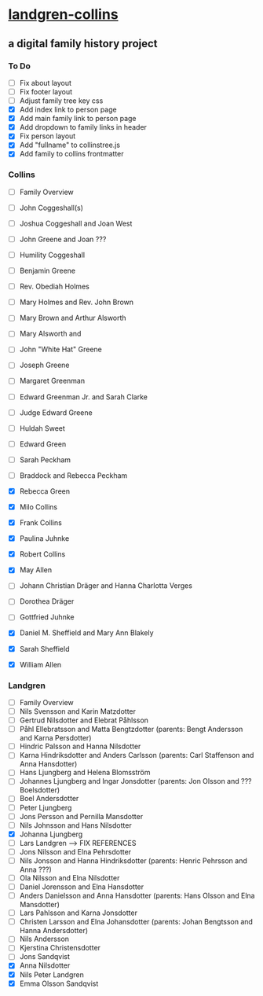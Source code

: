 # [landgren-collins](https://krogersst.github.io/landgren-collins)
## a digital family history project

### To Do
- [ ] Fix about layout
- [ ] Fix footer layout
- [ ] Adjust family tree key css
- [x] Add index link to person page
- [x] Add main family link to person page
- [x] Add dropdown to family links in header
- [x] Fix person layout
- [x] Add "fullname" to collinstree.js
- [x] Add family to collins frontmatter

### Collins
- [ ] Family Overview
- [ ] John Coggeshall(s)
- [ ] Joshua Coggeshall and Joan West
- [ ] John Greene and Joan ???
- [ ] Humility Coggeshall
- [ ] Benjamin Greene
- [ ] Rev. Obediah Holmes
- [ ] Mary Holmes and Rev. John Brown
- [ ] Mary Brown and Arthur Alsworth
- [ ] Mary Alsworth and
- [ ] John "White Hat" Greene
- [ ] Joseph Greene
- [ ] Margaret Greenman
- [ ] Edward Greenman Jr. and Sarah Clarke
- [ ] Judge Edward Greene
- [ ] Huldah Sweet
- [ ] Edward Green
- [ ] Sarah Peckham
- [ ] Braddock and Rebecca Peckham
- [x] Rebecca Green
- [x] Milo Collins
- [x] Frank Collins
- [x] Paulina Juhnke
- [x] Robert Collins
- [x] May Allen
- [ ] Johann Christian Dräger and Hanna Charlotta Verges
- [ ] Dorothea Dräger
- [ ] Gottfried Juhnke
- [x] Daniel M. Sheffield and Mary Ann Blakely
- [x] Sarah Sheffield
- [x] William Allen


### Landgren
- [ ] Family Overview
- [ ] Nils Svensson and Karin Matzdotter
- [ ] Gertrud Nilsdotter and Elebrat Påhlsson
- [ ] Påhl Ellebratsson and Matta Bengtzdotter (parents: Bengt Andersson and Karna Persdotter)
- [ ] Hindric Palsson and Hanna Nilsdotter
- [ ] Karna Hindriksdotter and Anders Carlsson (parents: Carl Staffenson and Anna Hansdotter)
- [ ] Hans Ljungberg and Helena Blomsström
- [ ] Johannes Ljungberg and Ingar Jonsdotter (parents: Jon Olsson and ??? Boelsdotter)
- [ ] Boel Andersdotter
- [ ] Peter Ljungberg
- [ ] Jons Persson and Pernilla Mansdotter
- [ ] Nils Johnsson and Hans Nilsdotter
- [x] Johanna Ljungberg
- [ ] Lars Landgren --> FIX REFERENCES
- [ ] Jons Nilsson and Elna Pehrsdotter
- [ ] Nils Jonsson and Hanna Hindriksdotter (parents: Henric Pehrsson and Anna ???)
- [ ] Ola Nilsson and Elna Nilsdotter
- [ ] Daniel Jorensson and Elna Hansdotter
- [ ] Anders Danielsson and Anna Hansdotter (parents: Hans Olsson and Elna Mansdotter)
- [ ] Lars Pahlsson and Karna Jonsdotter
- [ ] Christen Larsson and Elna Johansdotter (parents: Johan Bengtsson and Hanna Andersdotter)
- [ ] Nils Andersson
- [ ] Kjerstina Christensdotter
- [ ] Jons Sandqvist
- [x] Anna Nilsdotter
- [x] Nils Peter Landgren
- [x] Emma Olsson Sandqvist

